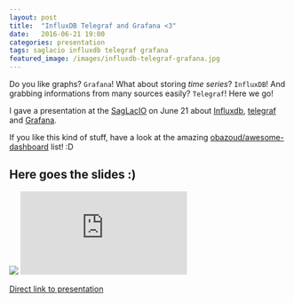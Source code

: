 ```yaml
---
layout: post
title:  "InfluxDB Telegraf and Grafana <3"
date:   2016-06-21 19:00
categories: presentation
tags: saglacio influxdb telegraf grafana
featured_image: /images/influxdb-telegraf-grafana.jpg
---
```


Do you like graphs? `Grafana`! What about storing _time series_? `InfluxDB`! And grabbing informations from many sources easily? `Telegraf`! Here we go!

<!-- more -->

I gave a presentation at the [SagLacIO][saglacio] on June 21 about [Influxdb][influxdb], [telegraf][telegraf] and [Grafana][grafana].

If you like this kind of stuff, have a look at the amazing [obazoud/awesome-dashboard](https://github.com/obazoud/awesome-dashboard) list! :D

## Here goes the slides :)

<div class="responsive-iframe-wrapperr">
    <div class="responsive-iframe">
        <img class="ratio" src="http://placehold.it/16x9"/>
        <iframe src="https://docs.google.com/presentation/d/1Gna63HoVNrDhrbnGHd5Dzi_gafMu8cFc-VvpbAHUL90/embed?start=false&loop=false" frameborder="0" allowfullscreen="true" mozallowfullscreen="true" webkitallowfullscreen="true"></iframe>
    </div>
</div>

[Direct link to presentation][presentation]

[saglacio]: http://saglac.io
[influxdb]: https://www.influxdata.com/time-series-platform/influxdb/
[telegraf]: https://www.influxdata.com/time-series-platform/telegraf/
[grafana]: http://grafana.org/
[docker]: https://www.docker.com/
[presentation]: https://docs.google.com/presentation/d/1Gna63HoVNrDhrbnGHd5Dzi_gafMu8cFc-VvpbAHUL90/embed?start=false&loop=false
